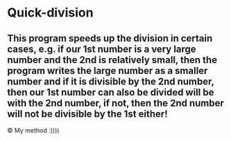 # Quick-division

This program speeds up the division in certain cases, e.g. if our 1st number is a very large number and the 2nd is relatively small, then the program writes the large number as a smaller number and if it is divisible by the 2nd number, then our 1st number can also be divided will be with the 2nd number, if not, then the 2nd number will not be divisible by the 1st either!
----------------------------------------------------------------------------------------------------------------------
© My method :))))
